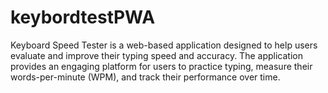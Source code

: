 # keybordtestPWA
Keyboard Speed Tester is a web-based application designed to help users evaluate and improve their typing speed and accuracy. The application provides an engaging platform for users to practice typing, measure their words-per-minute (WPM), and track their performance over time.

